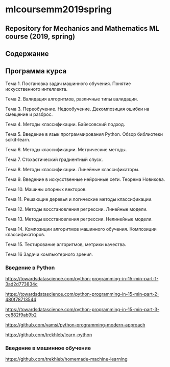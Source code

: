 # mlcoursemm2019spring

## Repository for Mechanics and Mathematics ML course (2019, spring)

## Содержание

## Программа курса

Тема 1.
Постановка задач машинного обучения. Понятие искусственного интеллекта.

Тема 2.
Валидация алгоритмов, различные типы валидации.

Тема 3.
Переобучение. Недообучение. Декомпозиция ошибки на смещение и разброс.

Тема 4.
Методы классификации. Байесовский подход.

Тема 5.
Введение в язык программирования Python. Обзор библиотеки scikit-learn.

Тема 6.
Методы классификации. Метрические методы.

Тема 7.
Стохастический градиентный спуск.

Тема 8.
Методы классификации. Линейные классификаторы.

Тема 9.
Введение в искусственные нейронные сети. Теорема Новикова.

Тема 10.
Машины опорных векторов.

Тема 11.
Решающие деревья и логические методы классификации.

Тема 12.
Методы восстановления регрессии. Линейные модели.

Тема 13.
Методы восстановления регрессии. Нелинейные модели.

Тема 14.
Композиции алгоритмов машинного обучения. Композиции классификаторов.

Тема 15.
Тестирование алгоритмов, метрики качества.

Тема 16
Задачи компьютерного зрения.


### Введение в Python

https://towardsdatascience.com/python-programming-in-15-min-part-1-3ad2d773834c

https://towardsdatascience.com/python-programming-in-15-min-part-2-480f78713544

https://towardsdatascience.com/python-programming-in-15-min-part-3-ce882f9ab9b2

https://github.com/vamsi/python-programming-modern-approach

https://github.com/trekhleb/learn-python

### Введение в машинное обучение

https://github.com/trekhleb/homemade-machine-learning
